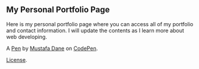 My Personal Portfolio Page
--------------------------
Here is my personal portfolio page where you can access all of my portfolio and contact information. I will update the contents as I learn more about web developing.

A [Pen](https://codepen.io/mustafadane/pen/BxbKvL) by [Mustafa Dane](https://codepen.io/mustafadane) on [CodePen](https://codepen.io).

[License](https://codepen.io/mustafadane/pen/BxbKvL/license).